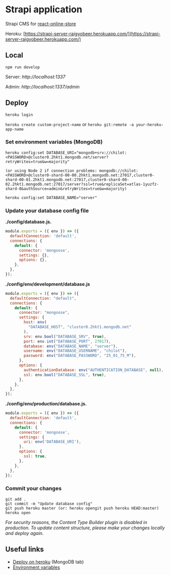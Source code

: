 # Strapi application

Strapi CMS for [react-online-store](https://github.com/Raigyo/react-online-store)

Heroku: [https://strapi-server-raigyobeer.herokuapp.com/](https://strapi-server-raigyobeer.herokuapp.com/)

## Local

`npm run develop`

Server: *http://localhost:1337*

Admin: *http://localhost:1337/admin*

## Deploy

`heroku login`

`heroku create custom-project-name` or `heroku git:remote -a your-heroku-app-name`


### Set environment variables (MongoDB)

````
heroku config:set DATABASE_URI="mongodb+srv://chilot:<PASSWORD>@cluster0.2hkt1.mongodb.net/server?retryWrites=true&w=majority"

(or using Node 2 if connection problems: mongodb://chilot:<PASSWORD>@cluster0-shard-00-00.2hkt1.mongodb.net:27017,cluster0-shard-00-01.2hkt1.mongodb.net:27017,cluster0-shard-00-02.2hkt1.mongodb.net:27017/server?ssl=true&replicaSet=atlas-1yuzfz-shard-0&authSource=admin&retryWrites=true&w=majority)

heroku config:set DATABASE_NAME="server"
````

### Update your database config file

**./config/database.js.**

````js
module.exports = ({ env }) => ({
  defaultConnection: 'default',
  connections: {
    default: {
      connector: 'mongoose',
      settings: {},
      options: {},
    },
  },
});
````

**./config/env/development/database.js**

````js
module.exports = ({ env }) => ({
  defaultConnection: "default",
  connections: {
    default: {
      connector: "mongoose",
      settings: {
        host: env(
          "DATABASE_HOST", "cluster0.2hkt1.mongodb.net"
        ),
        srv: env.bool("DATABASE_SRV", true),
        port: env.int("DATABASE_PORT", 27017),
        database: env("DATABASE_NAME", "server"),
        username: env("DATABASE_USERNAME", "chilot"),
        password: env("DATABASE_PASSWORD", "25_01_75_M"),
      },
      options: {
        authenticationDatabase: env("AUTHENTICATION_DATABASE", null),
        ssl: env.bool("DATABASE_SSL", true),
      },
    },
  },
});
````

**./config/env/production/database.js.**

````js
module.exports = ({ env }) => ({
  defaultConnection: 'default',
  connections: {
    default: {
      connector: 'mongoose',
      settings: {
        uri: env('DATABASE_URI'),
      },
      options: {
        ssl: true,
      },
    },
  },
});
````

### Commit your changes

````
git add .
git commit -m "Update database config"
git push heroku master (or: heroku opengit push heroku HEAD:master)
heroku open
````

*For security reasons, the Content Type Builder plugin is disabled in production. To update content structure, please make your changes locally and deploy again.*

## Useful links

- [Deploy on heroku](https://strapi.io/documentation/v3.x/deployment/heroku.html) (MongoDB tab)
- [Environment variables](https://strapi.io/documentation/v3.x/concepts/configurations.html#environment-variables)
